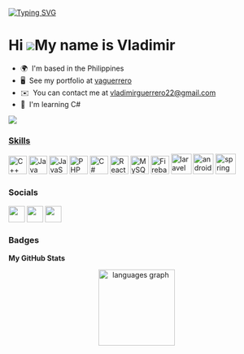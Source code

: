 <a href="https://git.io/typing-svg"><img src="https://readme-typing-svg.demolab.com?font=Dosis&weight=500&size=30&duration=3000&pause=1000&color=55F7E5&background=FFFFFF00&width=435&lines=Starting...;Learning...;Optimizing...;Executing..." alt="Typing SVG" /></a>

Hi ![](https://user-images.githubusercontent.com/18350557/176309783-0785949b-9127-417c-8b55-ab5a4333674e.gif)My name is Vladimir
================================================================================================================================

*   🌍  I'm based in the Philippines
*   🖥️  See my portfolio at [vaguerrero](https://vladimir-al-guerrero-portfolio.vercel.app/)
*   ✉️  You can contact me at [vladimirguerrero22@gmail.com](mailto:vladimirguerrero22@gmail.com)
*   🧠  I'm learning C#<a href="https://www.github.com/vladasblood" target="_blank" rel="noreferrer">
  
<img src="https://img.shields.io/github/followers/vladasblood?logo=github&style=for-the-badge&color=0891b2&labelColor=1c1917">

### Skills 

<p align="left">
<a href="https://docs.microsoft.com/en-us/cpp/?view=msvc-170" target="_blank" rel="noreferrer"><img src="https://raw.githubusercontent.com/danielcranney/readme-generator/main/public/icons/skills/cplusplus-colored.svg" width="36" height="36" alt="C++" /></a>
<a href="https://www.oracle.com/java/" target="_blank" rel="noreferrer"><img src="https://raw.githubusercontent.com/danielcranney/readme-generator/main/public/icons/skills/java-colored.svg" width="36" height="36" alt="Java" /></a>
<a href="https://developer.mozilla.org/en-US/docs/Web/JavaScript" target="_blank" rel="noreferrer"><img src="https://raw.githubusercontent.com/danielcranney/readme-generator/main/public/icons/skills/javascript-colored.svg" width="36" height="36" alt="JavaScript" /></a>
<a href="https://www.php.net/" target="_blank" rel="noreferrer"><img src="https://raw.githubusercontent.com/danielcranney/readme-generator/main/public/icons/skills/php-colored.svg" width="36" height="36" alt="PHP" /></a>
<a href="https://docs.microsoft.com/en-us/dotnet/csharp/" target="_blank" rel="noreferrer"><img src="https://raw.githubusercontent.com/danielcranney/readme-generator/main/public/icons/skills/csharp-colored.svg" width="36" height="36" alt="C#" /></a>
<a href="https://reactjs.org/" target="_blank" rel="noreferrer"><img src="https://raw.githubusercontent.com/danielcranney/readme-generator/main/public/icons/skills/react-colored.svg" width="36" height="36" alt="React" /></a>
<a href="https://www.mysql.com/" target="_blank" rel="noreferrer"><img src="https://raw.githubusercontent.com/danielcranney/readme-generator/main/public/icons/skills/mysql-colored.svg" width="36" height="36" alt="MySQL" /></a>
<a href="https://firebase.google.com/" target="_blank" rel="noreferrer"><img src="https://raw.githubusercontent.com/danielcranney/readme-generator/main/public/icons/skills/firebase-colored.svg" width="36" height="36" alt="Firebase" /></a>
<a><img src="https://skillicons.dev/icons?i=laravel" height="40" alt="laravel logo"  />
<a><img src="https://skillicons.dev/icons?i=androidstudio" height="40" alt="androidstudio logo"  />
<a><img src="https://skillicons.dev/icons?i=spring" height="40" alt="spring logo"  /></a>
</p>
                    
### Socials  

<p align="left"> <a href="https://discord.com/users/1052229997475151905" target="_blank" rel="noreferrer"><img src="https://raw.githubusercontent.com/danielcranney/readme-generator/main/public/icons/socials/discord.svg" width="32" height="32" /></a>
<a href="https://www.linkedin.com/in/vladimir-al-guerrero-178b6a24b/" target="_blank" rel="noreferrer"><img src="https://raw.githubusercontent.com/danielcranney/readme-generator/main/public/icons/socials/linkedin.svg" width="32" height="32" /></a>
<a href="https://www.stackoverflow.com/users/21904971" target="_blank" rel="noreferrer"><img src="https://raw.githubusercontent.com/danielcranney/readme-generator/main/public/icons/socials/stackoverflow.svg" width="32" height="32" /></a></p>

### Badges

<b>My GitHub Stats</b>

<div align="center">
  <img src="https://github-readme-stats.vercel.app/api/top-langs?username=vladasblood&locale=en&hide_title=false&layout=compact&card_width=320&langs_count=5&theme=radical&hide_border=false&order=2" height="150" alt="languages graph"  />
</div>

<!--
**vladasblood/vladasblood** is a ✨ _special_ ✨ repository because its `README.md` (this file) appears on your GitHub profile.

Here are some ideas to get you started:

- 🔭 I’m currently working on ...
- 🌱 I’m currently learning ...
- 👯 I’m looking to collaborate on ...
- 🤔 I’m looking for help with ...
- 💬 Ask me about ...
- 📫 How to reach me: ...
- 😄 Pronouns: ...
- ⚡ Fun fact: ...
-->
